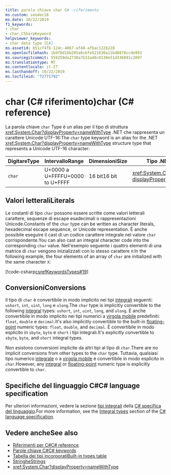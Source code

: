 ```yaml
---
title: parola chiave char C# -riferimento
ms.custom: seodec18
ms.date: 10/22/2019
f1_keywords:
- char
- char_CSharpKeyword
helpviewer_keywords:
- char data type [C#]
ms.assetid: b51cf4fb-124c-4067-af48-afbac122b228
ms.openlocfilehash: 1b9f8d1bb205a6cbfe521830a11bd8878ccde991
ms.sourcegitcommit: 559259da2738a7b33a46c0130e51d336091c2097
ms.translationtype: MT
ms.contentlocale: it-IT
ms.lasthandoff: 10/22/2019
ms.locfileid: "72771792"
---
```

# <a name="char-c-reference"></a><span data-ttu-id="0b41b-102">char (C# riferimento)</span><span class="sxs-lookup"><span data-stu-id="0b41b-102">char (C# reference)</span></span>

<span data-ttu-id="0b41b-103">La parola chiave `char` Type è un alias per il tipo di struttura <xref:System.Char?displayProperty=nameWithType> .NET che rappresenta un carattere Unicode UTF-16:</span><span class="sxs-lookup"><span data-stu-id="0b41b-103">The `char` type keyword is an alias for the .NET <xref:System.Char?displayProperty=nameWithType> structure type that represents a Unicode UTF-16 character:</span></span>

|<span data-ttu-id="0b41b-104">Digitare</span><span class="sxs-lookup"><span data-stu-id="0b41b-104">Type</span></span>|<span data-ttu-id="0b41b-105">Intervallo</span><span class="sxs-lookup"><span data-stu-id="0b41b-105">Range</span></span>|<span data-ttu-id="0b41b-106">Dimensioni</span><span class="sxs-lookup"><span data-stu-id="0b41b-106">Size</span></span>|<span data-ttu-id="0b41b-107">Tipo .NET</span><span class="sxs-lookup"><span data-stu-id="0b41b-107">.NET type</span></span>|
|----------|-----------|----------|-------------------------|
|`char`|<span data-ttu-id="0b41b-108">U+0000 a U+FFFF</span><span class="sxs-lookup"><span data-stu-id="0b41b-108">U+0000 to U+FFFF</span></span>|<span data-ttu-id="0b41b-109">16 bit</span><span class="sxs-lookup"><span data-stu-id="0b41b-109">16 bit</span></span>|<xref:System.Char?displayProperty=nameWithType>|

## <a name="literals"></a><span data-ttu-id="0b41b-110">Valori letterali</span><span class="sxs-lookup"><span data-stu-id="0b41b-110">Literals</span></span>

<span data-ttu-id="0b41b-111">Le costanti di tipo `char` possono essere scritte come valori letterali carattere, sequenze di escape esadecimali o rappresentazioni Unicode.</span><span class="sxs-lookup"><span data-stu-id="0b41b-111">Constants of the `char` type can be written as character literals, hexadecimal escape sequence, or Unicode representation.</span></span> <span data-ttu-id="0b41b-112">È anche possibile eseguire il cast di un codice carattere integrale nel valore `char` corrispondente.</span><span class="sxs-lookup"><span data-stu-id="0b41b-112">You can also cast an integral character code into the corresponding `char` value.</span></span> <span data-ttu-id="0b41b-113">Nell'esempio seguente i quattro elementi di una matrice di `char` vengono inizializzati con lo stesso carattere `X`:</span><span class="sxs-lookup"><span data-stu-id="0b41b-113">In the following example, the four elements of an array of `char` are initialized with the same character `X`:</span></span>

[!code-csharp[csrefKeywordsTypes#19](~/samples/snippets/csharp/VS_Snippets_VBCSharp/csrefKeywordsTypes/CS/keywordsTypes.cs#19)]

## <a name="conversions"></a><span data-ttu-id="0b41b-114">Conversioni</span><span class="sxs-lookup"><span data-stu-id="0b41b-114">Conversions</span></span>

<span data-ttu-id="0b41b-115">Il tipo di `char` è convertibile in modo implicito nei tipi [integrali](../builtin-types/integral-numeric-types.md) seguenti: `ushort`, `int`, `uint`, `long` e `ulong`.</span><span class="sxs-lookup"><span data-stu-id="0b41b-115">The `char` type is implicitly convertible to the following [integral](../builtin-types/integral-numeric-types.md) types: `ushort`, `int`, `uint`, `long`, and `ulong`.</span></span> <span data-ttu-id="0b41b-116">È anche convertibile in modo implicito nei tipi numerici a [virgola mobile](../builtin-types/floating-point-numeric-types.md) predefiniti: `float`, `double` e `decimal`.</span><span class="sxs-lookup"><span data-stu-id="0b41b-116">It's also implicitly convertible to the built-in [floating-point](../builtin-types/floating-point-numeric-types.md) numeric types: `float`, `double`, and `decimal`.</span></span> <span data-ttu-id="0b41b-117">È convertibile in modo esplicito in `sbyte`, `byte` e `short` i tipi integrali.</span><span class="sxs-lookup"><span data-stu-id="0b41b-117">It's explicitly convertible to `sbyte`, `byte`, and `short` integral types.</span></span>

<span data-ttu-id="0b41b-118">Non esistono conversioni implicite da altri tipi al tipo di `char`.</span><span class="sxs-lookup"><span data-stu-id="0b41b-118">There are no implicit conversions from other types to the `char` type.</span></span> <span data-ttu-id="0b41b-119">Tuttavia, qualsiasi tipo numerico [integrale](../builtin-types/integral-numeric-types.md) o a [virgola mobile](../builtin-types/floating-point-numeric-types.md) è convertibile in modo esplicito in `char`.</span><span class="sxs-lookup"><span data-stu-id="0b41b-119">However, any [integral](../builtin-types/integral-numeric-types.md) or [floating-point](../builtin-types/floating-point-numeric-types.md) numeric type is explicitly convertible to `char`.</span></span>

## <a name="c-language-specification"></a><span data-ttu-id="0b41b-120">Specifiche del linguaggio C#</span><span class="sxs-lookup"><span data-stu-id="0b41b-120">C# language specification</span></span>

<span data-ttu-id="0b41b-121">Per ulteriori informazioni, vedere la sezione [tipi integrali](~/_csharplang/spec/types.md#integral-types) della [ C# specifica del linguaggio](~/_csharplang/spec/introduction.md).</span><span class="sxs-lookup"><span data-stu-id="0b41b-121">For more information, see the [Integral types](~/_csharplang/spec/types.md#integral-types) section of the [C# language specification](~/_csharplang/spec/introduction.md).</span></span>

## <a name="see-also"></a><span data-ttu-id="0b41b-122">Vedere anche</span><span class="sxs-lookup"><span data-stu-id="0b41b-122">See also</span></span>

- [<span data-ttu-id="0b41b-123">Riferimenti per C#</span><span class="sxs-lookup"><span data-stu-id="0b41b-123">C# reference</span></span>](../index.md)
- [<span data-ttu-id="0b41b-124">Parole chiave C#</span><span class="sxs-lookup"><span data-stu-id="0b41b-124">C# keywords</span></span>](./index.md)
- [<span data-ttu-id="0b41b-125">Tabella dei tipi incorporati</span><span class="sxs-lookup"><span data-stu-id="0b41b-125">Built-in types table</span></span>](./built-in-types-table.md)
- [<span data-ttu-id="0b41b-126">Stringhe</span><span class="sxs-lookup"><span data-stu-id="0b41b-126">Strings</span></span>](../../programming-guide/strings/index.md)
- <xref:System.Char?displayProperty=nameWithType>
